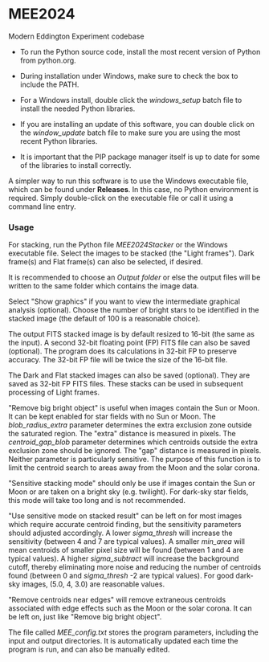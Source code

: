 # MEE2024
Modern Eddington Experiment codebase

- To run the Python source code, install the most recent version of Python from python.org.

- During installation under Windows, make sure to check the box to include the PATH.

- For a Windows install, double click the _windows_setup_ batch file to install the needed Python libraries.

- If you are installing an update of this software, you can double click on the _window_update_ batch file to make sure you are using the most recent Python libraries. 

- It is important that the PIP package manager itself is up to date for some of the libraries to install correctly.

A simpler way to run this software is to use the Windows executable file, which can be found under **Releases**.
In this case, no Python environment is required. Simply double-click on the executable file or call it using a command line entry.


### **Usage**

For stacking, run the Python file _MEE2024Stacker_ or the Windows executable file.
Select the images to be stacked (the "Light frames").
Dark frame(s) and Flat frame(s) can also be selected, if desired.

It is recommended to choose an _Output folder_ or else the output files will be written to the same folder which contains the image data.

Select "Show graphics" if you want to view the intermediate graphical analysis (optional).
Choose the number of bright stars to be identified in the stacked image (the default of 100 is a reasonable choice).

The output FITS stacked image is by default resized to 16-bit (the same as the input). A second 32-bit floating point (FP) FITS file can also be saved (optional).
The program does its calculations in 32-bit FP to preserve accuracy. The 32-bit FP file will be twice the size of the 16-bit file.

The Dark and Flat stacked images can also be saved (optional). They are saved as 32-bit FP FITS files.
These stacks can be used in subsequent processing of Light frames.

"Remove big bright object" is useful when images contain the Sun or Moon. It can be kept enabled for star fields with no Sun or Moon.
The _blob_radius_extra_ parameter determines the extra exclusion zone outside the saturated region. The "extra" distance is measured in pixels.
The _centroid_gap_blob_ parameter determines which centroids outside the extra exclusion zone should be ignored. The "gap" distance is measured in pixels.
Neither parameter is particularly sensitive. The purpose of this function is to limit the centroid search to areas away from the Moon and the solar corona.

"Sensitive stacking mode" should only be use if images contain the Sun or Moon or are taken on a bright sky (e.g. twilight).
For dark-sky star fields, this mode will take too long and is not recommended.

"Use sensitive mode on stacked result" can be left on for most images which require accurate centroid finding, but the sensitivity parameters should adjusted accordingly.
A lower _sigma_thresh_ will increase the sensitivity (between 4 and 7 are typical values).
A smaller _min_area_ will mean centroids of smaller pixel size will be found (between 1 and 4 are typical values).
A higher _sigma_subtract_ will increase the background cutoff, thereby eliminating more noise and reducing the number of centroids found (between 0 and _sigma_thresh_ -2 are typical values). For good dark-sky images, (5.0, 4, 3.0) are reasonable values.

"Remove centroids near edges" will remove extraneous centroids associated with edge effects such as the Moon or the solar corona. It can be left on, just like "Remove big bright object".

The file called _MEE_config.txt_ stores the program parameters, including the input and output directories.
It is automatically updated each time the program is run, and can also be manually edited.
